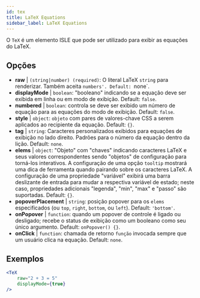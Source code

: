 ```yaml
---
id: tex
title: LaTeX Equations
sidebar_label: LaTeX Equations
---
```


O `TeX` é um elemento ISLE que pode ser utilizado para exibir as equações do LaTeX.

## Opções

* __raw__ | `(string|number) (required)`: O literal LaTeX `string` para renderizar. Também aceita `numbers'. Default: `none`.
* __displayMode__ | `boolean`: "booleano" indicando se a equação deve ser exibida em linha ou em modo de exibição. Default: `false`.
* __numbered__ | `boolean`: controla se deve ser exibido um número de equação para as equações do modo de exibição. Default: `false`.
* __style__ | `object`: `objeto` com pares de valores-chave CSS a serem aplicados ao recipiente da equação. Default: `{}`.
* __tag__ | `string`: Caracteres personalizados exibidos para equações de exibição no lado direito. Padrões para o número da equação dentro da lição. Default: `none`.
* __elems__ | `object`: "Objeto" com "chaves" indicando caracteres LaTeX e seus valores correspondentes sendo "objetos" de configuração para torná-los interativos. A configuração de uma opção `tooltip` mostrará uma dica de ferramenta quando pairando sobre os caracteres LaTeX. A configuração de uma propriedade "variável" exibirá uma barra deslizante de entrada para mudar a respectiva variável de estado; neste caso, propriedades adicionais "legenda", "min", "max" e "passo" são suportadas. Default: `{}`.
* __popoverPlacement__ | `string`: posição popover para os `elems` especificados (ou `top`, `right`, `bottom`, ou `left`). Default: `'bottom'`.
* __onPopover__ | `function`: quando um popover de controle é ligado ou desligado; recebe o status de exibição como um booleano como seu único argumento. Default: `onPopover() {}`.
* __onClick__ | `function`: chamada de retorno `função` invocada sempre que um usuário clica na equação. Default: `none`.


## Exemplos

```jsx live
<TeX
    raw="2 + 3 = 5"
    displayMode={true}
/>
```




